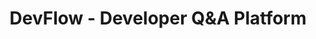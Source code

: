 ---
title: "DevFlow - Developer Q&A Platform"
description: "A modern Stack Overflow alternative built with Next.js 13, TypeScript, and MongoDB. Features real-time updates, AI-powered answer suggestions, and a responsive design."
url: "https://devflow-demo.vercel.app"
featured: true
techs: ["Next.js", "TypeScript", "MongoDB", "TailwindCSS", "OpenAI"]
--- 